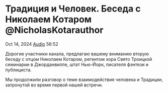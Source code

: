 # Традиция и Человек. Беседа с Николаем Котаром @NicholasKotarauthor

Oct 14, 2024 [Audio](https://www.youtube.com/watch?v=BDn3y79zEng) 56:52

Дорогие участники канала, предлагаю вашему вниманию вторую беседу с отцом Николаем Котаром, регентом хора Свято Троицкой семинарии в Джорданвилле, штат Нью-Йорк, писателя фэнтези и публициста. 

Мы продолжили разговор о теме взаимодействия человека и Традиции, затронутой во время первой нашей встречи. 
